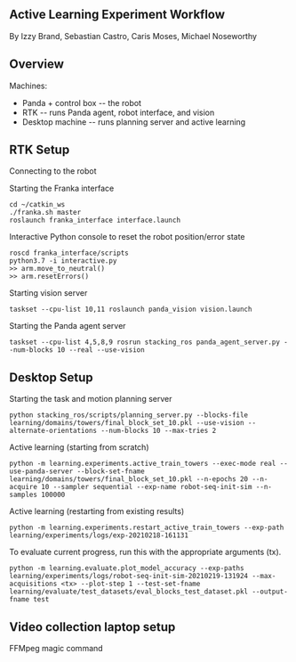## Active Learning Experiment Workflow
By Izzy Brand, Sebastian Castro, Caris Moses, Michael Noseworthy

## Overview
Machines:
* Panda + control box -- the robot
* RTK -- runs Panda agent, robot interface, and vision
* Desktop machine -- runs planning server and active learning


## RTK Setup
Connecting to the robot

Starting the Franka interface 

```
cd ~/catkin_ws
./franka.sh master
roslaunch franka_interface interface.launch
```

Interactive Python console to reset the robot position/error state
```
roscd franka_interface/scripts
python3.7 -i interactive.py
>> arm.move_to_neutral()
>> arm.resetErrors()
```

Starting vision server

```
taskset --cpu-list 10,11 roslaunch panda_vision vision.launch
```

Starting the Panda agent server

```
taskset --cpu-list 4,5,8,9 rosrun stacking_ros panda_agent_server.py --num-blocks 10 --real --use-vision
```

## Desktop Setup
Starting the task and motion planning server

```
python stacking_ros/scripts/planning_server.py --blocks-file learning/domains/towers/final_block_set_10.pkl --use-vision --alternate-orientations --num-blocks 10 --max-tries 2 
```

Active learning (starting from scratch)

```
python -m learning.experiments.active_train_towers --exec-mode real --use-panda-server --block-set-fname learning/domains/towers/final_block_set_10.pkl --n-epochs 20 --n-acquire 10 --sampler sequential --exp-name robot-seq-init-sim --n-samples 100000
```

Active learning (restarting from existing results)

```
python -m learning.experiments.restart_active_train_towers --exp-path learning/experiments/logs/exp-20210218-161131
```

To evaluate current progress, run this with the appropriate arguments (tx).
```
python -m learning.evaluate.plot_model_accuracy --exp-paths learning/experiments/logs/robot-seq-init-sim-20210219-131924 --max-acquisitions <tx> --plot-step 1 --test-set-fname learning/evaluate/test_datasets/eval_blocks_test_dataset.pkl --output-fname test
```
## Video collection laptop setup
FFMpeg magic command
